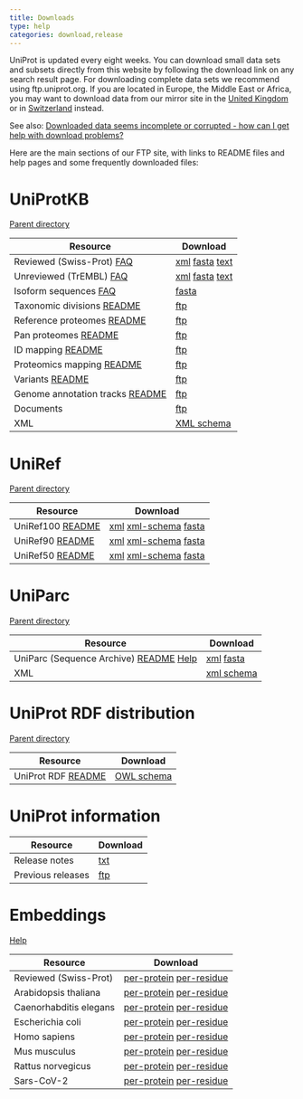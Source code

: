 ```yaml
---
title: Downloads
type: help
categories: download,release
---
```


UniProt is updated every eight weeks. You can download small data sets and subsets directly from this website by following the download link on any search result page. For downloading complete data sets we recommend using ftp.uniprot.org. If you are located in Europe, the Middle East or Africa, you may want to download data from our mirror site in the [United Kingdom](https://ftp.ebi.ac.uk/pub/databases/uniprot/) or in [Switzerland](https://ftp.expasy.org/databases/uniprot/) instead.

See also: [Downloaded data seems incomplete or corrupted - how can I get help with download problems?](https://www.uniprot.org/help/metalink)

Here are the main sections of our FTP site, with links to README files and help pages and some frequently downloaded files:

# UniProtKB

[Parent directory](https://ftp.uniprot.org/pub/databases/uniprot/current_release/knowledgebase/)

| Resource                                                                                                                                       | Download                                                                                                                                                                                                                                                                                                                                                   |
| ---------------------------------------------------------------------------------------------------------------------------------------------- | ---------------------------------------------------------------------------------------------------------------------------------------------------------------------------------------------------------------------------------------------------------------------------------------------------------------------------------------------------------- |
| Reviewed (Swiss-Prot) [FAQ](https://www.uniprot.org/help/uniprotkb_sections)                                                                                          | [xml](https://ftp.uniprot.org/pub/databases/uniprot/current_release/knowledgebase/complete/uniprot_sprot.xml.gz) [fasta](https://ftp.uniprot.org/pub/databases/uniprot/current_release/knowledgebase/complete/uniprot_sprot.fasta.gz) [text](https://ftp.uniprot.org/pub/databases/uniprot/current_release/knowledgebase/complete/uniprot_sprot.dat.gz)    |
| Unreviewed (TrEMBL) [FAQ](https://www.uniprot.org/help/uniprotkb_sections)                                                                                            | [xml](https://ftp.uniprot.org/pub/databases/uniprot/current_release/knowledgebase/complete/uniprot_trembl.xml.gz) [fasta](https://ftp.uniprot.org/pub/databases/uniprot/current_release/knowledgebase/complete/uniprot_trembl.fasta.gz) [text](https://ftp.uniprot.org/pub/databases/uniprot/current_release/knowledgebase/complete/uniprot_trembl.dat.gz) |
| Isoform sequences [FAQ](https://www.uniprot.org/help/canonical_and_isoforms)                                                                                          | [fasta](https://ftp.uniprot.org/pub/databases/uniprot/current_release/knowledgebase/complete/uniprot_sprot_varsplic.fasta.gz)                                                                                                                                                                                                                              |
| Taxonomic divisions [README](https://ftp.uniprot.org/pub/databases/uniprot/current_release/knowledgebase/taxonomic_divisions/README)           | [ftp](https://ftp.uniprot.org/pub/databases/uniprot/current_release/knowledgebase/taxonomic_divisions/)                                                                                                                                                                                                                                                    |
| Reference proteomes [README](https://ftp.uniprot.org/pub/databases/uniprot/current_release/knowledgebase/reference_proteomes/README)           | [ftp](https://ftp.uniprot.org/pub/databases/uniprot/current_release/knowledgebase/reference_proteomes/)                                                                                                                                                                                                                                                    |
| Pan proteomes [README](https://ftp.uniprot.org/pub/databases/uniprot/current_release/knowledgebase/pan_proteomes/README)                       | [ftp](https://ftp.uniprot.org/pub/databases/uniprot/current_release/knowledgebase/pan_proteomes/)                                                                                                                                                                                                                                                          |
| ID mapping [README](https://ftp.uniprot.org/pub/databases/uniprot/current_release/knowledgebase/idmapping/README)                              | [ftp](https://ftp.uniprot.org/pub/databases/uniprot/current_release/knowledgebase/idmapping/)                                                                                                                                                                                                                                                              |
| Proteomics mapping [README](https://ftp.uniprot.org/pub/databases/uniprot/current_release/knowledgebase/proteomics_mapping/README)             | [ftp](https://ftp.uniprot.org/pub/databases/uniprot/current_release/knowledgebase/proteomics_mapping/)                                                                                                                                                                                                                                                     |
| Variants [README](https://ftp.uniprot.org/pub/databases/uniprot/current_release/knowledgebase/variants/README)                                 | [ftp](https://ftp.uniprot.org/pub/databases/uniprot/current_release/knowledgebase/variants/)                                                                                                                                                                                                                                                               |
| Genome annotation tracks [README](https://ftp.uniprot.org/pub/databases/uniprot/current_release/knowledgebase/genome_annotation_tracks/README) | [ftp](https://ftp.uniprot.org/pub/databases/uniprot/current_release/knowledgebase/genome_annotation_tracks/)                                                                                                                                                                                                                                               |
| Documents                                                                                                                                      | [ftp](https://ftp.uniprot.org/pub/databases/uniprot/current_release/knowledgebase/complete/docs/)                                                                                                                                                                                                                                                          |
| XML                                                                                                                                            | [XML schema](https://ftp.uniprot.org/pub/databases/uniprot/current_release/knowledgebase/complete/uniprot.xsd)                                                                                                                                                                                                                                                                                                     |

# UniRef

[Parent directory](https://ftp.uniprot.org/pub/databases/uniprot/uniref/)

| Resource                                                                                  | Download                                                                                                                                                                          |
| ----------------------------------------------------------------------------------------- | --------------------------------------------------------------------------------------------------------------------------------------------------------------------------------- |
| UniRef100 [README](https://ftp.uniprot.org/pub/databases/uniprot/uniref/uniref100/README) | [xml](https://ftp.uniprot.org/pub/databases/uniprot/uniref/uniref100/uniref100.xml.gz) [xml-schema](https://ftp.uniprot.org/pub/databases/uniprot/current_release/uniref/uniref100/uniref.xsd) [fasta](https://ftp.uniprot.org/pub/databases/uniprot/uniref/uniref100/uniref100.fasta.gz) |
| UniRef90 [README](https://ftp.uniprot.org/pub/databases/uniprot/uniref/uniref90/README)   | [xml](https://ftp.uniprot.org/pub/databases/uniprot/uniref/uniref90/uniref90.xml.gz) [xml-schema](https://ftp.uniprot.org/pub/databases/uniprot/current_release/uniref/uniref90/uniref.xsd) [fasta](https://ftp.uniprot.org/pub/databases/uniprot/uniref/uniref90/uniref90.fasta.gz)     |
| UniRef50 [README](https://ftp.uniprot.org/pub/databases/uniprot/uniref/uniref50/README)   | [xml](https://ftp.uniprot.org/pub/databases/uniprot/uniref/uniref50/uniref50.xml.gz) [xml-schema](https://ftp.uniprot.org/pub/databases/uniprot/current_release/uniref/uniref50/uniref.xsd) [fasta](https://ftp.uniprot.org/pub/databases/uniprot/uniref/uniref50/uniref50.fasta.gz)     |


# UniParc

[Parent directory](https://ftp.uniprot.org/pub/databases/uniprot/current_release/uniparc/)

| Resource | Download |
| -------- | -------- |
| UniParc (Sequence Archive) [README](https://ftp.uniprot.org/pub/databases/uniprot/current_release/uniparc/README) [Help](https://www.uniprot.org/help/uniparc) | [xml](https://ftp.uniprot.org/pub/databases/uniprot/current_release/uniparc/uniparc_all.xml.gz) [fasta](https://ftp.uniprot.org/pub/databases/uniprot/current_release/uniparc/uniparc_active.fasta.gz) |
| XML | [xml schema](https://ftp.uniprot.org/pub/databases/uniprot/current_release/uniparc/uniparc.xsd) |

# UniProt RDF distribution

[Parent directory](https://ftp.uniprot.org/pub/databases/uniprot/current_release/rdf/)

| Resource                                                                                       | Download                                                                                 |
| ---------------------------------------------------------------------------------------------- | ---------------------------------------------------------------------------------------- |
| UniProt RDF [README](https://ftp.uniprot.org/pub/databases/uniprot/current_release/rdf/README) | [OWL schema](https://ftp.uniprot.org/pub/databases/uniprot/current_release/rdf/core.owl) |

# UniProt information

| Resource          | Download                                                                |
| ----------------- | ----------------------------------------------------------------------- |
| Release notes     | [txt](https://ftp.uniprot.org/pub/databases/uniprot/relnotes.txt)       |
| Previous releases | [ftp](https://ftp.uniprot.org/pub/databases/uniprot/previous_releases/) |

# Embeddings
[Help](https://www.uniprot.org/help/embeddings)

| Resource | Download |
| -------- | -------- |
| Reviewed (Swiss-Prot) | [per-protein](https://ftp.uniprot.org/pub/databases/uniprot/current_release/knowledgebase/embeddings/uniprot_sprot/per-protein.h5) [per-residue](https://ftp.ebi.ac.uk/pub/contrib/UniProt/embeddings/current_release/uniprot_sprot/per-residue.h5) |
| Arabidopsis thaliana | [per-protein](https://ftp.uniprot.org/pub/databases/uniprot/current_release/knowledgebase/embeddings/UP000006548_3702/per-protein.h5) [per-residue](https://ftp.ebi.ac.uk/pub/contrib/UniProt/embeddings/current_release/UP000006548_3702/per-residue.h5) |
| Caenorhabditis elegans | [per-protein](https://ftp.uniprot.org/pub/databases/uniprot/current_release/knowledgebase/embeddings/UP000001940_6239/per-protein.h5) [per-residue](https://ftp.ebi.ac.uk/pub/contrib/UniProt/embeddings/current_release/UP000001940_6239/per-residue.h5) |
| Escherichia coli | [per-protein](https://ftp.uniprot.org/pub/databases/uniprot/current_release/knowledgebase/embeddings/UP000000625_83333/per-protein.h5) [per-residue](https://ftp.ebi.ac.uk/pub/contrib/UniProt/embeddings/current_release/UP000000625_83333/per-residue.h5) |
| Homo sapiens | [per-protein](https://ftp.uniprot.org/pub/databases/uniprot/current_release/knowledgebase/embeddings/UP000005640_9606/per-protein.h5) [per-residue](https://ftp.ebi.ac.uk/pub/contrib/UniProt/embeddings/current_release/UP000005640_9606/per-residue.h5) |
| Mus musculus | [per-protein](https://ftp.uniprot.org/pub/databases/uniprot/current_release/knowledgebase/embeddings/UP000000589_10090/per-protein.h5) [per-residue](https://ftp.ebi.ac.uk/pub/contrib/UniProt/embeddings/current_release/UP000000589_10090/per-residue.h5) |
| Rattus norvegicus | [per-protein](https://ftp.uniprot.org/pub/databases/uniprot/current_release/knowledgebase/embeddings/UP000002494_10116/per-protein.h5) [per-residue](https://ftp.ebi.ac.uk/pub/contrib/UniProt/embeddings/current_release/UP000002494_10116/per-residue.h5) |
| Sars-CoV-2 | [per-protein](https://ftp.uniprot.org/pub/databases/uniprot/current_release/knowledgebase/embeddings/UP000464024_2697049/per-protein.h5) [per-residue](https://ftp.ebi.ac.uk/pub/contrib/UniProt/embeddings/current_release/UP000464024_2697049/per-residue.h5) |
